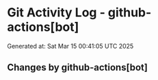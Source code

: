 # Git Activity Log - github-actions[bot]
Generated at: Sat Mar 15 00:41:05 UTC 2025
## Changes by github-actions[bot]
```diff
```
